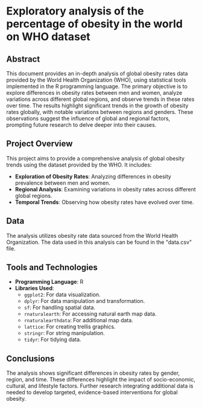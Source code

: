 # Exploratory analysis of the percentage of obesity in the world on WHO dataset

## Abstract
This document provides an in-depth analysis of global obesity rates data provided by the World Health Organization (WHO), using statistical tools implemented in the R programming language. The primary objective is to explore differences in obesity rates between men and women, analyze variations across different global regions, and observe trends in these rates over time. The results highlight significant trends in the growth of obesity rates globally, with notable variations between regions and genders. These observations suggest the influence of global and regional factors, prompting future research to delve deeper into their causes.

## Project Overview
This project aims to provide a comprehensive analysis of global obesity trends using the dataset provided by the WHO. It includes:

- **Exploration of Obesity Rates**: Analyzing differences in obesity prevalence between men and women.
- **Regional Analysis**: Examining variations in obesity rates across different global regions.
- **Temporal Trends**: Observing how obesity rates have evolved over time.

## Data
The analysis utilizes obesity rate data sourced from the World Health Organization. The data used in this analysis can be found in the "data.csv" file.

## Tools and Technologies

- **Programming Language**: R
- **Libraries Used**:
  - `ggplot2`: For data visualization.
  - `dplyr`: For data manipulation and transformation.
  - `sf`: For handling spatial data.
  - `rnaturalearth`: For accessing natural earth map data.
  - `rnaturalearthdata`: For additional map data.
  - `lattice`: For creating trellis graphics.
  - `stringr`: For string manipulation.
  - `tidyr`: For tidying data.

## Conclusions
The analysis shows significant differences in obesity rates by gender, region, and time. These differences highlight the impact of socio-economic, cultural, and lifestyle factors. Further research integrating additional data is needed to develop targeted, evidence-based interventions for global obesity.
